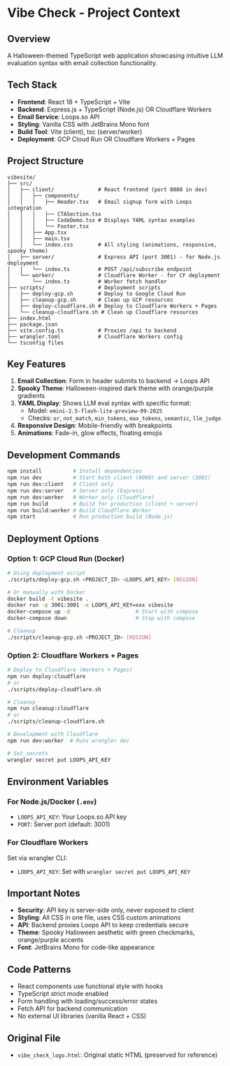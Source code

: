 # Vibe Check - Project Context

## Overview
A Halloween-themed TypeScript web application showcasing intuitive LLM evaluation syntax with email collection functionality.

## Tech Stack
- **Frontend**: React 18 + TypeScript + Vite
- **Backend**: Express.js + TypeScript (Node.js) OR Cloudflare Workers
- **Email Service**: Loops.so API
- **Styling**: Vanilla CSS with JetBrains Mono font
- **Build Tool**: Vite (client), tsc (server/worker)
- **Deployment**: GCP Cloud Run OR Cloudflare Workers + Pages

## Project Structure
```
vibesite/
├── src/
│   ├── client/              # React frontend (port 8080 in dev)
│   │   ├── components/
│   │   │   ├── Header.tsx   # Email signup form with Loops integration
│   │   │   ├── CTASection.tsx
│   │   │   ├── CodeDemo.tsx # Displays YAML syntax examples
│   │   │   └── Footer.tsx
│   │   ├── App.tsx
│   │   ├── main.tsx
│   │   └── index.css        # All styling (animations, responsive, spooky theme)
│   ├── server/              # Express API (port 3001) - for Node.js deployment
│   │   └── index.ts         # POST /api/subscribe endpoint
│   └── worker/              # Cloudflare Worker - for CF deployment
│       └── index.ts         # Worker fetch handler
├── scripts/                 # Deployment scripts
│   ├── deploy-gcp.sh        # Deploy to Google Cloud Run
│   ├── cleanup-gcp.sh       # Clean up GCP resources
│   ├── deploy-cloudflare.sh # Deploy to Cloudflare Workers + Pages
│   └── cleanup-cloudflare.sh # Clean up Cloudflare resources
├── index.html
├── package.json
├── vite.config.ts           # Proxies /api to backend
├── wrangler.toml            # Cloudflare Workers config
└── tsconfig files
```

## Key Features
1. **Email Collection**: Form in header submits to backend → Loops API
2. **Spooky Theme**: Halloween-inspired dark theme with orange/purple gradients
3. **YAML Display**: Shows LLM eval syntax with specific format:
   - Model: `emini-2.5-flash-lite-preview-09-2025`
   - Checks: `or`, `not_match`, `min_tokens`, `max_tokens`, `semantic`, `llm_judge`
4. **Responsive Design**: Mobile-friendly with breakpoints
5. **Animations**: Fade-in, glow effects, floating emojis

## Development Commands
```bash
npm install          # Install dependencies
npm run dev          # Start both client (8080) and server (3001)
npm run dev:client   # Client only
npm run dev:server   # Server only (Express)
npm run dev:worker   # Worker only (Cloudflare)
npm run build        # Build for production (client + server)
npm run build:worker # Build Cloudflare Worker
npm start            # Run production build (Node.js)
```

## Deployment Options

### Option 1: GCP Cloud Run (Docker)
```bash
# Using deployment script
./scripts/deploy-gcp.sh <PROJECT_ID> <LOOPS_API_KEY> [REGION]

# Or manually with Docker
docker build -t vibesite .
docker run -p 3001:3001 -e LOOPS_API_KEY=xxx vibesite
docker-compose up -d                     # Start with compose
docker-compose down                      # Stop with compose

# Cleanup
./scripts/cleanup-gcp.sh <PROJECT_ID> [REGION]
```

### Option 2: Cloudflare Workers + Pages
```bash
# Deploy to Cloudflare (Workers + Pages)
npm run deploy:cloudflare
# or
./scripts/deploy-cloudflare.sh

# Cleanup
npm run cleanup:cloudflare
# or
./scripts/cleanup-cloudflare.sh

# Development with Cloudflare
npm run dev:worker  # Runs wrangler dev

# Set secrets
wrangler secret put LOOPS_API_KEY
```

## Environment Variables

### For Node.js/Docker (`.env`)
- `LOOPS_API_KEY`: Your Loops.so API key
- `PORT`: Server port (default: 3001)

### For Cloudflare Workers
Set via wrangler CLI:
- `LOOPS_API_KEY`: Set with `wrangler secret put LOOPS_API_KEY`

## Important Notes
- **Security**: API key is server-side only, never exposed to client
- **Styling**: All CSS in one file, uses CSS custom animations
- **API**: Backend proxies Loops API to keep credentials secure
- **Theme**: Spooky Halloween aesthetic with green checkmarks, orange/purple accents
- **Font**: JetBrains Mono for code-like appearance

## Code Patterns
- React components use functional style with hooks
- TypeScript strict mode enabled
- Form handling with loading/success/error states
- Fetch API for backend communication
- No external UI libraries (vanilla React + CSS)

## Original File
- `vibe_check_logo.html`: Original static HTML (preserved for reference)
